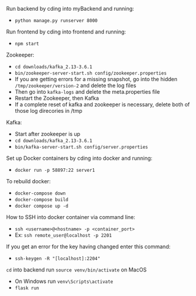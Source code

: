 Run backend by cding into myBackend and running:

- `python manage.py runserver 8000`

Run frontend by cding into frontend and running:

- `npm start`

Zookeeper:

- `cd downloads/kafka_2.13-3.6.1`
- `bin/zookeeper-server-start.sh config/zookeeper.properties`
- If you are getting errors for a missing snapshot, go into the hidden `/tmp/zookeeper/version-2` and delete the log files
- Then go into `kafka-logs` and delete the meta.properties file
- Restart the Zookeeper, then Kafka
- If a complete reset of kafka and zookeeper is necessary, delete both of those log direcories in /tmp

Kafka:

- Start after zookeeper is up
- `cd downloads/kafka_2.13-3.6.1`
- `bin/kafka-server-start.sh config/server.properties`

Set up Docker containers by cding into docker and running:

- `docker run -p 58897:22 server1`

To rebuild docker:

- `docker-compose down`
- `docker-compose build`
- `docker compose up -d`

How to SSH into docker container via command line:

- `ssh <username>@<hostname> -p <container_port>`
- Ex: `ssh remote_user@localhost -p 2201`

If you get an error for the key having changed enter this command:

- `ssh-keygen -R "[localhost]:2204"`

`cd` into backend
run `source venv/bin/activate` on MacOS

- On Windows run `venv\Scripts\activate`
- `flask run`
